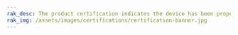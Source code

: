 ```yaml
---
rak_desc: The product certification indicates the device has been properly assessed where it meets the qualification criteria and also has passed the performance and quality tests. Hence, the following tables display the various certifications of the RAK products to guarantee these devices are safe, reliable, and high-quality.
rak_img: /assets/images/certifications/certification-banner.jpg
---
```


<rk-show-certification :product="'wisgate'" :headers="[
  'EUROPE',
  'USA',
  'AUSTRALIA',
  'BRAZIL',
  'CANADA',
  'CHILE',
  'CHINA',
  'COSTA RICA',
  'INDIA',
  'JAPAN',
  'KOREA',
  'MOROCCO',
  'NEW ZEALAND',
  'PHILIPPINES',
  'RUSSIA',
  'SINGAPORE',
  'TAIWAN, CHINA',
  'THAILAND',
  'VIETNAM',
  'UAE',
  'UK',
  'UKRAINE',
  'INTERNATIONAL STANDARD']"/>

<rk-certification-newsletter/>